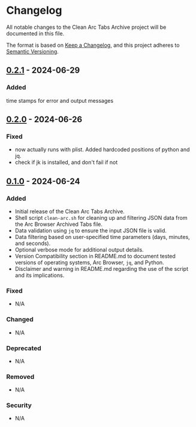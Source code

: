 # Changelog

All notable changes to the Clean Arc Tabs Archive project will be documented in this file.

The format is based on [Keep a Changelog](https://keepachangelog.com/en/1.0.0/), and this project adheres to [Semantic Versioning](https://semver.org/spec/v2.0.0.html).

## [0.2.1](https://github.com/smagt/filter-arc-archived-tabs/releases/tag/0.2.1) - 2024-06-29

### Added
time stamps for error and output messages
 
## [0.2.0](https://github.com/smagt/filter-arc-archived-tabs/releases/tag/0.2.0) - 2024-06-26

### Fixed
- now actually runs with plist. Added hardcoded positions of python and jq.  
- check if jk is installed, and don't fail if not

## [0.1.0](https://github.com/smagt/filter-arc-archived-tabs/releases/tag/0.1.0) - 2024-06-24

### Added
- Initial release of the Clean Arc Tabs Archive.
- Shell script `clean-arc.sh` for cleaning up and filtering JSON data from the Arc Browser Archived Tabs file.
- Data validation using `jq` to ensure the input JSON file is valid.
- Data filtering based on user-specified time parameters (days, minutes, and seconds).
- Optional verbose mode for additional output details.
- Version Compatibility section in README.md to document tested versions of operating systems, Arc Browser, `jq`, and Python.
- Disclaimer and warning in README.md regarding the use of the script and its implications.

### Fixed
- N/A

### Changed
- N/A

### Deprecated
- N/A

### Removed
- N/A

### Security
- N/A

[Unreleased]: ...
[0.1.0]: ...
